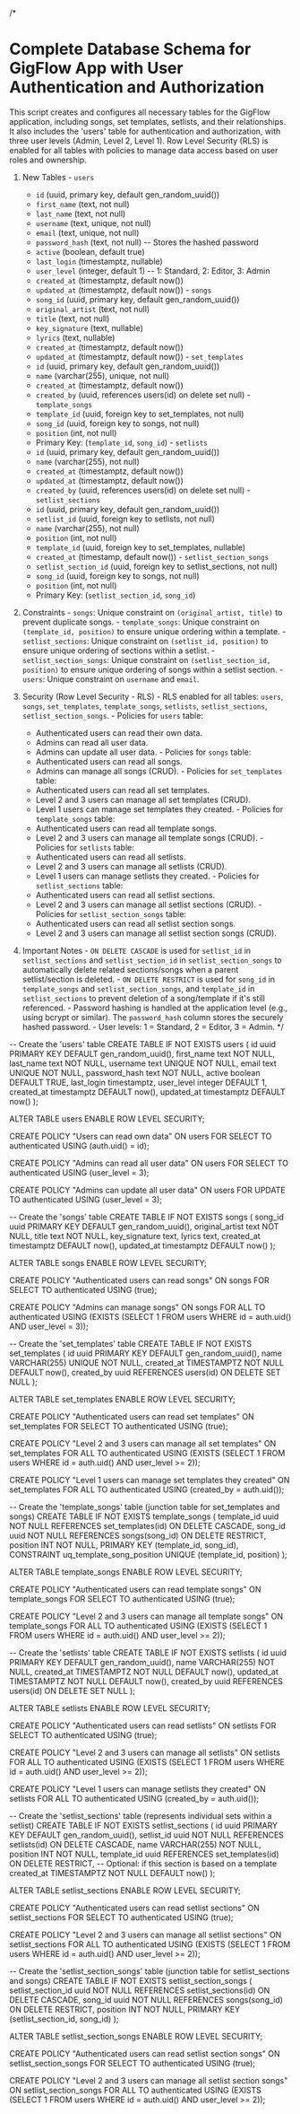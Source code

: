 /*
  # Complete Database Schema for GigFlow App with User Authentication and Authorization

  This script creates and configures all necessary tables for the GigFlow application,
  including songs, set templates, setlists, and their relationships.
  It also includes the 'users' table for authentication and authorization,
  with three user levels (Admin, Level 2, Level 1).
  Row Level Security (RLS) is enabled for all tables with policies
  to manage data access based on user roles and ownership.

  1. New Tables
    - `users`
      - `id` (uuid, primary key, default gen_random_uuid())
      - `first_name` (text, not null)
      - `last_name` (text, not null)
      - `username` (text, unique, not null)
      - `email` (text, unique, not null)
      - `password_hash` (text, not null) -- Stores the hashed password
      - `active` (boolean, default true)
      - `last_login` (timestamptz, nullable)
      - `user_level` (integer, default 1) -- 1: Standard, 2: Editor, 3: Admin
      - `created_at` (timestamptz, default now())
      - `updated_at` (timestamptz, default now())
    - `songs`
      - `song_id` (uuid, primary key, default gen_random_uuid())
      - `original_artist` (text, not null)
      - `title` (text, not null)
      - `key_signature` (text, nullable)
      - `lyrics` (text, nullable)
      - `created_at` (timestamptz, default now())
      - `updated_at` (timestamptz, default now())
    - `set_templates`
      - `id` (uuid, primary key, default gen_random_uuid())
      - `name` (varchar(255), unique, not null)
      - `created_at` (timestamptz, default now())
      - `created_by` (uuid, references users(id) on delete set null)
    - `template_songs`
      - `template_id` (uuid, foreign key to set_templates, not null)
      - `song_id` (uuid, foreign key to songs, not null)
      - `position` (int, not null)
      - Primary Key: (`template_id`, `song_id`)
    - `setlists`
      - `id` (uuid, primary key, default gen_random_uuid())
      - `name` (varchar(255), not null)
      - `created_at` (timestamptz, default now())
      - `updated_at` (timestamptz, default now())
      - `created_by` (uuid, references users(id) on delete set null)
    - `setlist_sections`
      - `id` (uuid, primary key, default gen_random_uuid())
      - `setlist_id` (uuid, foreign key to setlists, not null)
      - `name` (varchar(255), not null)
      - `position` (int, not null)
      - `template_id` (uuid, foreign key to set_templates, nullable)
      - `created_at` (timestamp, default now())
    - `setlist_section_songs`
      - `setlist_section_id` (uuid, foreign key to setlist_sections, not null)
      - `song_id` (uuid, foreign key to songs, not null)
      - `position` (int, not null)
      - Primary Key: (`setlist_section_id`, `song_id`)

  2. Constraints
    - `songs`: Unique constraint on `(original_artist, title)` to prevent duplicate songs.
    - `template_songs`: Unique constraint on `(template_id, position)` to ensure unique ordering within a template.
    - `setlist_sections`: Unique constraint on `(setlist_id, position)` to ensure unique ordering of sections within a setlist.
    - `setlist_section_songs`: Unique constraint on `(setlist_section_id, position)` to ensure unique ordering of songs within a setlist section.
    - `users`: Unique constraint on `username` and `email`.

  3. Security (Row Level Security - RLS)
    - RLS enabled for all tables: `users`, `songs`, `set_templates`, `template_songs`, `setlists`, `setlist_sections`, `setlist_section_songs`.
    - Policies for `users` table:
      - Authenticated users can read their own data.
      - Admins can read all user data.
      - Admins can update all user data.
    - Policies for `songs` table:
      - Authenticated users can read all songs.
      - Admins can manage all songs (CRUD).
    - Policies for `set_templates` table:
      - Authenticated users can read all set templates.
      - Level 2 and 3 users can manage all set templates (CRUD).
      - Level 1 users can manage set templates they created.
    - Policies for `template_songs` table:
      - Authenticated users can read all template songs.
      - Level 2 and 3 users can manage all template songs (CRUD).
    - Policies for `setlists` table:
      - Authenticated users can read all setlists.
      - Level 2 and 3 users can manage all setlists (CRUD).
      - Level 1 users can manage setlists they created.
    - Policies for `setlist_sections` table:
      - Authenticated users can read all setlist sections.
      - Level 2 and 3 users can manage all setlist sections (CRUD).
    - Policies for `setlist_section_songs` table:
      - Authenticated users can read all setlist section songs.
      - Level 2 and 3 users can manage all setlist section songs (CRUD).

  4. Important Notes
    - `ON DELETE CASCADE` is used for `setlist_id` in `setlist_sections` and `setlist_section_id` in `setlist_section_songs` to automatically delete related sections/songs when a parent setlist/section is deleted.
    - `ON DELETE RESTRICT` is used for `song_id` in `template_songs` and `setlist_section_songs`, and `template_id` in `setlist_sections` to prevent deletion of a song/template if it's still referenced.
    - Password hashing is handled at the application level (e.g., using bcrypt or similar). The `password_hash` column stores the securely hashed password.
    - User levels: 1 = Standard, 2 = Editor, 3 = Admin.
*/

-- Create the 'users' table
CREATE TABLE IF NOT EXISTS users (
  id uuid PRIMARY KEY DEFAULT gen_random_uuid(),
  first_name text NOT NULL,
  last_name text NOT NULL,
  username text UNIQUE NOT NULL,
  email text UNIQUE NOT NULL,
  password_hash text NOT NULL,
  active boolean DEFAULT TRUE,
  last_login timestamptz,
  user_level integer DEFAULT 1,
  created_at timestamptz DEFAULT now(),
  updated_at timestamptz DEFAULT now()
);

ALTER TABLE users ENABLE ROW LEVEL SECURITY;

CREATE POLICY "Users can read own data"
  ON users
  FOR SELECT
  TO authenticated
  USING (auth.uid() = id);

CREATE POLICY "Admins can read all user data"
  ON users
  FOR SELECT
  TO authenticated
  USING (user_level = 3);

CREATE POLICY "Admins can update all user data"
  ON users
  FOR UPDATE
  TO authenticated
  USING (user_level = 3);

-- Create the 'songs' table
CREATE TABLE IF NOT EXISTS songs (
  song_id uuid PRIMARY KEY DEFAULT gen_random_uuid(),
  original_artist text NOT NULL,
  title text NOT NULL,
  key_signature text,
  lyrics text,
  created_at timestamptz DEFAULT now(),
  updated_at timestamptz DEFAULT now()
);

ALTER TABLE songs ENABLE ROW LEVEL SECURITY;

CREATE POLICY "Authenticated users can read songs"
  ON songs
  FOR SELECT
  TO authenticated
  USING (true);

CREATE POLICY "Admins can manage songs"
  ON songs
  FOR ALL
  TO authenticated
  USING (EXISTS (SELECT 1 FROM users WHERE id = auth.uid() AND user_level = 3));

-- Create the 'set_templates' table
CREATE TABLE IF NOT EXISTS set_templates (
  id uuid PRIMARY KEY DEFAULT gen_random_uuid(),
  name VARCHAR(255) UNIQUE NOT NULL,
  created_at TIMESTAMPTZ NOT NULL DEFAULT now(),
  created_by uuid REFERENCES users(id) ON DELETE SET NULL
);

ALTER TABLE set_templates ENABLE ROW LEVEL SECURITY;

CREATE POLICY "Authenticated users can read set templates"
  ON set_templates
  FOR SELECT
  TO authenticated
  USING (true);

CREATE POLICY "Level 2 and 3 users can manage all set templates"
  ON set_templates
  FOR ALL
  TO authenticated
  USING (EXISTS (SELECT 1 FROM users WHERE id = auth.uid() AND user_level >= 2));

CREATE POLICY "Level 1 users can manage set templates they created"
  ON set_templates
  FOR ALL
  TO authenticated
  USING (created_by = auth.uid());

-- Create the 'template_songs' table (junction table for set_templates and songs)
CREATE TABLE IF NOT EXISTS template_songs (
  template_id uuid NOT NULL REFERENCES set_templates(id) ON DELETE CASCADE,
  song_id uuid NOT NULL REFERENCES songs(song_id) ON DELETE RESTRICT,
  position INT NOT NULL,
  PRIMARY KEY (template_id, song_id),
  CONSTRAINT uq_template_song_position UNIQUE (template_id, position)
);

ALTER TABLE template_songs ENABLE ROW LEVEL SECURITY;

CREATE POLICY "Authenticated users can read template songs"
  ON template_songs
  FOR SELECT
  TO authenticated
  USING (true);

CREATE POLICY "Level 2 and 3 users can manage all template songs"
  ON template_songs
  FOR ALL
  TO authenticated
  USING (EXISTS (SELECT 1 FROM users WHERE id = auth.uid() AND user_level >= 2));

-- Create the 'setlists' table
CREATE TABLE IF NOT EXISTS setlists (
  id uuid PRIMARY KEY DEFAULT gen_random_uuid(),
  name VARCHAR(255) NOT NULL,
  created_at TIMESTAMPTZ NOT NULL DEFAULT now(),
  updated_at TIMESTAMPTZ NOT NULL DEFAULT now(),
  created_by uuid REFERENCES users(id) ON DELETE SET NULL
);

ALTER TABLE setlists ENABLE ROW LEVEL SECURITY;

CREATE POLICY "Authenticated users can read setlists"
  ON setlists
  FOR SELECT
  TO authenticated
  USING (true);

CREATE POLICY "Level 2 and 3 users can manage all setlists"
  ON setlists
  FOR ALL
  TO authenticated
  USING (EXISTS (SELECT 1 FROM users WHERE id = auth.uid() AND user_level >= 2));

CREATE POLICY "Level 1 users can manage setlists they created"
  ON setlists
  FOR ALL
  TO authenticated
  USING (created_by = auth.uid());

-- Create the 'setlist_sections' table (represents individual sets within a setlist)
CREATE TABLE IF NOT EXISTS setlist_sections (
  id uuid PRIMARY KEY DEFAULT gen_random_uuid(),
  setlist_id uuid NOT NULL REFERENCES setlists(id) ON DELETE CASCADE,
  name VARCHAR(255) NOT NULL,
  position INT NOT NULL,
  template_id uuid REFERENCES set_templates(id) ON DELETE RESTRICT, -- Optional: if this section is based on a template
  created_at TIMESTAMPTZ NOT NULL DEFAULT now()
);

ALTER TABLE setlist_sections ENABLE ROW LEVEL SECURITY;

CREATE POLICY "Authenticated users can read setlist sections"
  ON setlist_sections
  FOR SELECT
  TO authenticated
  USING (true);

CREATE POLICY "Level 2 and 3 users can manage all setlist sections"
  ON setlist_sections
  FOR ALL
  TO authenticated
  USING (EXISTS (SELECT 1 FROM users WHERE id = auth.uid() AND user_level >= 2));

-- Create the 'setlist_section_songs' table (junction table for setlist_sections and songs)
CREATE TABLE IF NOT EXISTS setlist_section_songs (
  setlist_section_id uuid NOT NULL REFERENCES setlist_sections(id) ON DELETE CASCADE,
  song_id uuid NOT NULL REFERENCES songs(song_id) ON DELETE RESTRICT,
  position INT NOT NULL,
  PRIMARY KEY (setlist_section_id, song_id)
);

ALTER TABLE setlist_section_songs ENABLE ROW LEVEL SECURITY;

CREATE POLICY "Authenticated users can read setlist section songs"
  ON setlist_section_songs
  FOR SELECT
  TO authenticated
  USING (true);

CREATE POLICY "Level 2 and 3 users can manage all setlist section songs"
  ON setlist_section_songs
  FOR ALL
  TO authenticated
  USING (EXISTS (SELECT 1 FROM users WHERE id = auth.uid() AND user_level >= 2));
